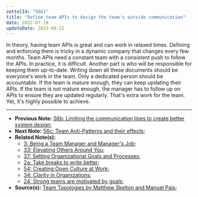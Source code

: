 ```yaml
---
zettelId: "56b1"
title: "Define team APIs to design the team's outside communication"
date: 2022-07-18
updateDate: 2023-09-21
---
```


In theory, having team APIs is great and can work in relaxed times. Defining and enforcing them is tricky in a dynamic company that changes every few months. Team APIs need a constant team with a consistent push to follow the APIs. In practice, it is difficult. Another part is who will be responsible for keeping them up-to-date. Writing down all these documents should be everyone's work in the team. Only a dedicated person should be accountable. If the team is mature enough, they can keep updating their APIs. If the team is not mature enough, the manager has to follow up on APIs to ensure they are updated regularly. That's extra work for the team. Yet, it's highly possible to achieve.

---

- **Previous Note:** [56b: Limiting the communication lines to create better system design](/notes/56b/);
- **Next Note:** [56c: Team Anti-Patterns and their effects](/notes/56c/);
- **Related Note(s):**
  - [3: Being a Team Manager and Manager's Job](/notes/3/);
  - [33: Elevating Others Around You](/notes/33/);
  - [37: Setting Organizational Goals and Processes](/notes/37/);
  - [2a: Take breaks to write better](/notes/2a/);
  - [54: Creating Open Culture at Work](/notes/54/);
  - [34: Clarity in Organizations](/notes/34/);
  - [24: Strong teams are motivated by goals](/notes/24/);
- **Source(s):** [Team Topologies by Matthew Skelton and Manuel Pais](/books/team-topologies-book-review-summary-and-notes/);
